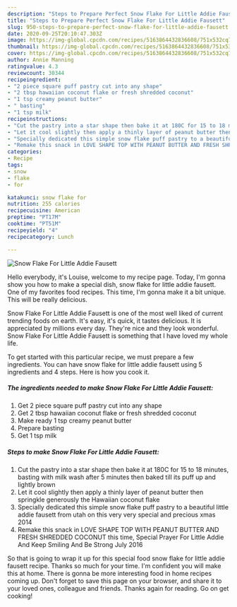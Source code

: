 ```yaml
---
description: "Steps to Prepare Perfect Snow Flake For Little Addie Fausett"
title: "Steps to Prepare Perfect Snow Flake For Little Addie Fausett"
slug: 950-steps-to-prepare-perfect-snow-flake-for-little-addie-fausett
date: 2020-09-25T20:10:47.303Z
image: https://img-global.cpcdn.com/recipes/5163864432836608/751x532cq70/snow-flake-for-little-addie-fausett-recipe-main-photo.jpg
thumbnail: https://img-global.cpcdn.com/recipes/5163864432836608/751x532cq70/snow-flake-for-little-addie-fausett-recipe-main-photo.jpg
cover: https://img-global.cpcdn.com/recipes/5163864432836608/751x532cq70/snow-flake-for-little-addie-fausett-recipe-main-photo.jpg
author: Annie Manning
ratingvalue: 4.3
reviewcount: 30344
recipeingredient:
- "2 piece square puff pastry cut into any shape"
- "2 tbsp hawaiian coconut flake or fresh shredded coconut"
- "1 tsp creamy peanut butter"
- " basting"
- "1 tsp milk"
recipeinstructions:
- "Cut the pastry into a star shape then bake it at 180C for 15 to 18 minutes, basting with milk wash after 5 minutes then baked till its puff up and lightly brown"
- "Let it cool slightly then apply a thinly layer of peanut butter then springkle generously the Hawaiian coconut flake"
- "Specially dedicated this simple snow flake puff pastry to a beautiful little addie fausett from utah on this very very special and precious xmas 2014"
- "Remake this snack in LOVE SHAPE TOP WITH PEANUT BUTTER AND FRESH SHREDDED COCONUT this time, Special Prayer For Little Addie And Keep Smiling And Be Strong July 2016"
categories:
- Recipe
tags:
- snow
- flake
- for

katakunci: snow flake for 
nutrition: 255 calories
recipecuisine: American
preptime: "PT17M"
cooktime: "PT51M"
recipeyield: "4"
recipecategory: Lunch

---
```



![Snow Flake For Little Addie Fausett](https://img-global.cpcdn.com/recipes/5163864432836608/751x532cq70/snow-flake-for-little-addie-fausett-recipe-main-photo.jpg)

Hello everybody, it's Louise, welcome to my recipe page. Today, I'm gonna show you how to make a special dish, snow flake for little addie fausett. One of my favorites food recipes. This time, I'm gonna make it a bit unique. This will be really delicious.

Snow Flake For Little Addie Fausett is one of the most well liked of current trending foods on earth. It's easy, it's quick, it tastes delicious. It is appreciated by millions every day. They're nice and they look wonderful. Snow Flake For Little Addie Fausett is something that I have loved my whole life.




To get started with this particular recipe, we must prepare a few ingredients. You can have snow flake for little addie fausett using 5 ingredients and 4 steps. Here is how you cook it.

<!--inarticleads1-->

##### The ingredients needed to make Snow Flake For Little Addie Fausett:

1. Get 2 piece square puff pastry cut into any shape
1. Get 2 tbsp hawaiian coconut flake or fresh shredded coconut
1. Make ready 1 tsp creamy peanut butter
1. Prepare  basting
1. Get 1 tsp milk




<!--inarticleads2-->

##### Steps to make Snow Flake For Little Addie Fausett:

1. Cut the pastry into a star shape then bake it at 180C for 15 to 18 minutes, basting with milk wash after 5 minutes then baked till its puff up and lightly brown
1. Let it cool slightly then apply a thinly layer of peanut butter then springkle generously the Hawaiian coconut flake
1. Specially dedicated this simple snow flake puff pastry to a beautiful little addie fausett from utah on this very very special and precious xmas 2014
1. Remake this snack in LOVE SHAPE TOP WITH PEANUT BUTTER AND FRESH SHREDDED COCONUT this time, Special Prayer For Little Addie And Keep Smiling And Be Strong July 2016




So that is going to wrap it up for this special food snow flake for little addie fausett recipe. Thanks so much for your time. I'm confident you will make this at home. There is gonna be more interesting food in home recipes coming up. Don't forget to save this page on your browser, and share it to your loved ones, colleague and friends. Thanks again for reading. Go on get cooking!
